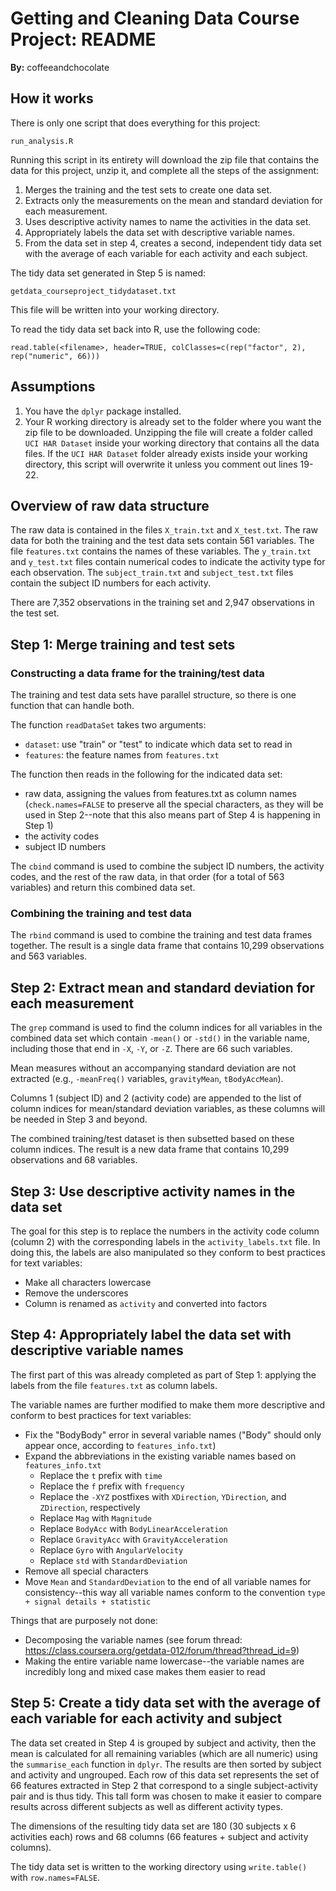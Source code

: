 # Getting and Cleaning Data Course Project: README
**By:** coffeeandchocolate

## How it works
There is only one script that does everything for this project:
```
run_analysis.R
```

Running this script in its entirety will download the zip file that contains 
the data for this project, unzip it, and complete all the steps of the 
assignment:

1. Merges the training and the test sets to create one data set.
2. Extracts only the measurements on the mean and standard deviation for each 
measurement. 
3. Uses descriptive activity names to name the activities in the data set.
4. Appropriately labels the data set with descriptive variable names. 
5. From the data set in step 4, creates a second, independent tidy data set 
with the average of each variable for each activity and each subject.

The tidy data set generated in Step 5 is named: 
```
getdata_courseproject_tidydataset.txt
```

This file will be written into your working directory.

To read the tidy data set back into R, use the following code:
```
read.table(<filename>, header=TRUE, colClasses=c(rep("factor", 2), rep("numeric", 66)))
```

## Assumptions

1. You have the ```dplyr``` package installed.
2. Your R working directory is already set to the folder where you want the 
zip file to be downloaded. Unzipping the file will create a folder called 
```UCI HAR Dataset``` inside your working directory that contains all the data 
files. If the ```UCI HAR Dataset``` folder already exists inside your working 
directory, this script will overwrite it unless you comment out lines 19-22.

## Overview of raw data structure
The raw data is contained in the files ```X_train.txt``` and ```X_test.txt```. 
The raw data for both the training and the test data sets contain 561 
variables. The file ```features.txt``` contains the names of these variables. 
The ```y_train.txt``` and ```y_test.txt``` files contain numerical codes to 
indicate the activity type for each observation. The ```subject_train.txt``` 
and ```subject_test.txt``` files contain the subject ID numbers for each 
activity.

There are 7,352 observations in the training set and 2,947 observations in the 
test set.

## Step 1: Merge training and test sets

### Constructing a data frame for the training/test data

The training and test data sets have parallel structure, so there is one 
function that can handle both.

The function ```readDataSet``` takes two arguments:

* ```dataset```: use "train" or "test" to indicate which data set to read in
* ```features```: the feature names from ```features.txt```

The function then reads in the following for the indicated data set:

* raw data, assigning the values from features.txt as column names 
(```check.names=FALSE``` to preserve all the special characters, as they will 
be used in Step 2--note that this also means part of Step 4 is happening in 
Step 1)
* the activity codes
* subject ID numbers

The ```cbind``` command is used to combine the subject ID numbers, the activity 
codes, and the rest of the raw data, in that order (for a total of 563 
variables) and return this combined data set.

### Combining the training and test data

The ```rbind``` command is used to combine the training and test data frames 
together. The result is a single data frame that contains 10,299 observations 
and 563 variables.

## Step 2: Extract mean and standard deviation for each measurement

The ```grep``` command is used to find the column indices for all variables in 
the combined data set which contain ```-mean()``` or ```-std()``` in the 
variable name, including those that end in ```-X```, ```-Y```, or ```-Z```. 
There are 66 such variables.

Mean measures without an accompanying standard deviation are not extracted 
(e.g., ```-meanFreq()``` variables, ```gravityMean```, ```tBodyAccMean```).

Columns 1 (subject ID) and 2 (activity code) are appended to the list of column 
indices for mean/standard deviation variables, as these columns will be needed 
in Step 3 and beyond.

The combined training/test dataset is then subsetted based on these column 
indices. The result is a new data frame that contains 10,299 observations and 
68 variables.

## Step 3: Use descriptive activity names in the data set

The goal for this step is to replace the numbers in the activity code column 
(column 2) with the corresponding labels in the ```activity_labels.txt``` file. 
In doing this, the labels are also manipulated so they conform to best 
practices for text variables:

* Make all characters lowercase
* Remove the underscores
* Column is renamed as ```activity``` and converted into factors

## Step 4: Appropriately label the data set with descriptive variable names

The first part of this was already completed as part of Step 1: applying the 
labels from the file ```features.txt``` as column labels.

The variable names are further modified to make them more descriptive and 
conform to best practices for text variables:

* Fix the "BodyBody" error in several variable names ("Body" should only appear 
once, according to ```features_info.txt```)
* Expand the abbreviations in the existing variable names based on ```features_info.txt```
    + Replace the ```t``` prefix with ```time```
    + Replace the ```f``` prefix with ```frequency```
    + Replace the ```-XYZ``` postfixes with ```XDirection```, ```YDirection```, 
    and ```ZDirection```, respectively
    + Replace ```Mag``` with ```Magnitude```
    + Replace ```BodyAcc``` with ```BodyLinearAcceleration```
    + Replace ```GravityAcc``` with ```GravityAcceleration```
    + Replace ```Gyro``` with ```AngularVelocity```
    + Replace ```std``` with ```StandardDeviation```
* Remove all special characters
* Move ```Mean``` and ```StandardDeviation``` to the end of all variable names 
for consistency--this way all variable names conform to the convention 
```type + signal details + statistic```

Things that are purposely not done:

* Decomposing the variable names (see forum thread: 
https://class.coursera.org/getdata-012/forum/thread?thread_id=9)
* Making the entire variable name lowercase--the variable names are incredibly 
long and mixed case makes them easier to read

## Step 5: Create a tidy data set with the average of each variable for each activity and subject

The data set created in Step 4 is grouped by subject and activity, then the 
mean is calculated for all remaining variables (which are all numeric) using 
the ```summarise_each``` function in ```dplyr```. The results are then sorted 
by subject and activity and ungrouped. Each row of this data set represents the 
set of 66 features extracted in Step 2 that correspond to a single 
subject-activity pair and is thus tidy. This tall form was chosen to make it 
easier to compare results across different subjects as well as different 
activity types.

The dimensions of the resulting tidy data set are 180 (30 subjects x 6 
activities each) rows and 68 columns (66 features + subject and activity 
columns).

The tidy data set is written to the working directory using ```write.table()``` 
with ```row.names=FALSE```.
